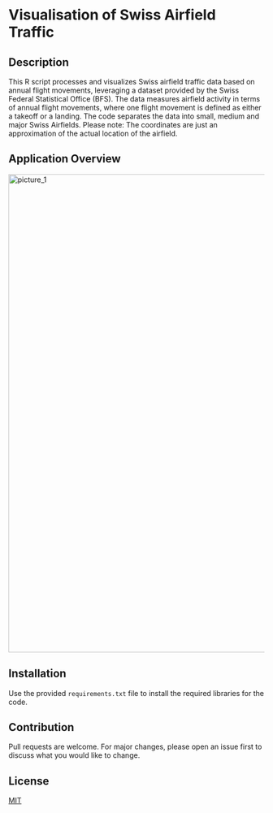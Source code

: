 # Visualisation of Swiss Airfield Traffic

## Description
This R script processes and visualizes Swiss airfield traffic data based on annual flight movements, leveraging a dataset provided by the Swiss Federal Statistical Office (BFS). The data measures airfield activity in terms of annual flight movements, where one flight movement is defined as either a takeoff or a landing. The code separates the data into small, medium and major Swiss Airfields. Please note: The coordinates are just an approximation of the actual location of the airfield.

## Application Overview
<img width="942" alt="picture_1" src="https://github.com/user-attachments/assets/690b98fb-53f2-428c-a4c6-006b6c4bf1ef">

## Installation

Use the provided `requirements.txt` file to install the required libraries for the code.

## Contribution

Pull requests are welcome. For major changes, please open an issue first to discuss what you would like to change.

## License

[MIT](https://choosealicense.com/licenses/mit/)
<br>

